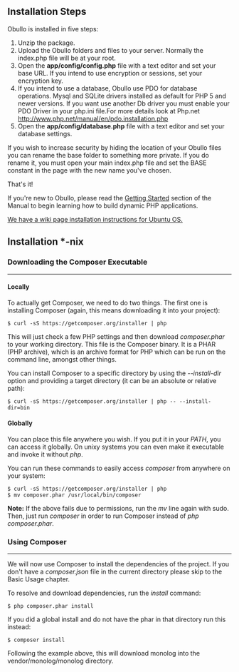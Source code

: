 
## Installation Steps <a name="installation-steps"></a>

Obullo is installed in five steps:

1. Unzip the package.
2. Upload the Obullo folders and files to your server. Normally the index.php file will be at your root.
3. Open the **app/config/config.php** file with a text editor and set your base URL. If you intend to use encryption or sessions, set your encryption key.
4. If you intend to use a database, Obullo use PDO for database operations. Mysql and SQLite drivers installed as default for PHP 5 and newer versions.
If you want use another Db driver you must enable your PDO Driver in your php.ini file.For more details look at Php.net http://www.php.net/manual/en/pdo.installation.php
5. Open the **app/config/database.php** file with a text editor and set your database settings.

If you wish to increase security by hiding the location of your Obullo files you can rename the base folder to something more private. If you do rename it, you must open your main index.php file and set the BASE constant in the page with the new name you've chosen.

That's it!

If you're new to Obullo, please read the [Getting Started](docs/introduction/#getting-started) section of the Manual to begin learning how to build dynamic PHP applications.

[We have a wiki page installation instructions for Ubuntu OS.](http://wiki.obullo.com/#setting_up_php_and_obullo_framework_under_the_ubuntu)

## Installation *-nix <a name="installation-nix"></a>


### Downloading the Composer Executable

------

#### Locally

To actually get Composer, we need to do two things. The first one is installing Composer (again, this means downloading it into your project):

```
$ curl -sS https://getcomposer.org/installer | php
```

This will just check a few PHP settings and then download <dfn>composer.phar</dfn> to your working directory. This file is the Composer binary. It is a PHAR (PHP archive), which is an archive format for PHP which can be run on the command line, amongst other things.

You can install Composer to a specific directory by using the <dfn>--install-dir</dfn> option and providing a target directory (it can be an absolute or relative path):

```
$ curl -sS https://getcomposer.org/installer | php -- --install-dir=bin
```

#### Globally

You can place this file anywhere you wish. If you put it in your <dfn>PATH</dfn>, you can access it globally. On unixy systems you can even make it executable and invoke it without <dfn>php</dfn>.

You can run these commands to easily access <dfn>composer</dfn> from anywhere on your system:

```
$ curl -sS https://getcomposer.org/installer | php
$ mv composer.phar /usr/local/bin/composer
```

**Note:** If the above fails due to permissions, run the <dfn>mv</dfn> line again with sudo.
Then, just run <dfn>composer</dfn> in order to run Composer instead of <dfn>php composer.phar</dfn>.

### Using Composer

------

We will now use Composer to install the dependencies of the project. If you don't have a <dfn>composer.json</dfn> file in the current directory please skip to the Basic Usage chapter.

To resolve and download dependencies, run the <dfn>install</dfn> command:

```
$ php composer.phar install
```

If you did a global install and do not have the phar in that directory run this instead:

```
$ composer install
```

Following the example above, this will download monolog into the vendor/monolog/monolog directory.